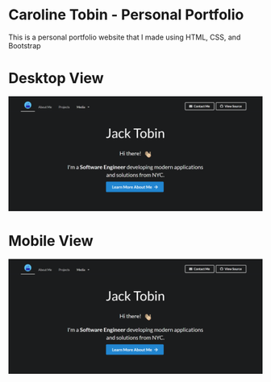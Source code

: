 # Caroline Tobin - Personal Portfolio
This is a personal portfolio website that I made using HTML, CSS, and Bootstrap

# Desktop View
![alt text](https://raw.githubusercontent.com/jtobin321/personal-portfolio/master/screenshots/desktop-homepage-view.png)

# Mobile View
![alt text](https://raw.githubusercontent.com/jtobin321/personal-portfolio/master/screenshots/desktop-homepage-view.png)